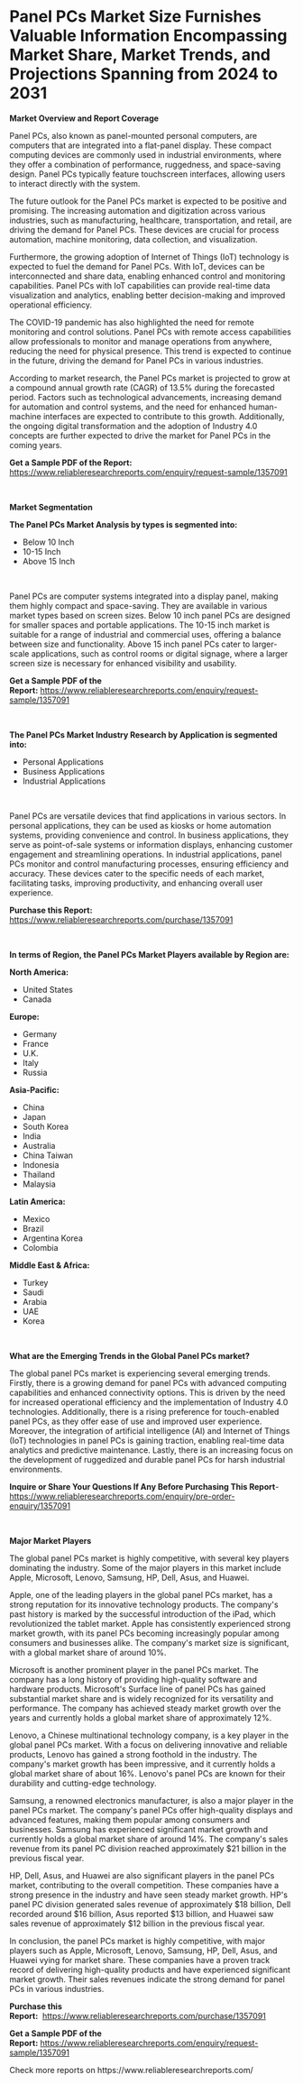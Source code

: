 <p><h1>Panel PCs Market Size Furnishes Valuable Information Encompassing Market Share, Market Trends, and Projections Spanning from 2024 to 2031</h1></p><p><strong>Market Overview and Report Coverage</strong></p>
<p><p>Panel PCs, also known as panel-mounted personal computers, are computers that are integrated into a flat-panel display. These compact computing devices are commonly used in industrial environments, where they offer a combination of performance, ruggedness, and space-saving design. Panel PCs typically feature touchscreen interfaces, allowing users to interact directly with the system.</p><p>The future outlook for the Panel PCs market is expected to be positive and promising. The increasing automation and digitization across various industries, such as manufacturing, healthcare, transportation, and retail, are driving the demand for Panel PCs. These devices are crucial for process automation, machine monitoring, data collection, and visualization.</p><p>Furthermore, the growing adoption of Internet of Things (IoT) technology is expected to fuel the demand for Panel PCs. With IoT, devices can be interconnected and share data, enabling enhanced control and monitoring capabilities. Panel PCs with IoT capabilities can provide real-time data visualization and analytics, enabling better decision-making and improved operational efficiency.</p><p>The COVID-19 pandemic has also highlighted the need for remote monitoring and control solutions. Panel PCs with remote access capabilities allow professionals to monitor and manage operations from anywhere, reducing the need for physical presence. This trend is expected to continue in the future, driving the demand for Panel PCs in various industries.</p><p>According to market research, the Panel PCs market is projected to grow at a compound annual growth rate (CAGR) of 13.5% during the forecasted period. Factors such as technological advancements, increasing demand for automation and control systems, and the need for enhanced human-machine interfaces are expected to contribute to this growth. Additionally, the ongoing digital transformation and the adoption of Industry 4.0 concepts are further expected to drive the market for Panel PCs in the coming years.</p></p>
<p><strong>Get a Sample PDF of the Report:</strong> <a href="https://www.reliableresearchreports.com/enquiry/request-sample/1357091">https://www.reliableresearchreports.com/enquiry/request-sample/1357091</a></p>
<p>&nbsp;</p>
<p><strong>Market Segmentation</strong></p>
<p><strong>The Panel PCs Market Analysis by types is segmented into:</strong></p>
<p><ul><li>Below 10 Inch</li><li>10-15 Inch</li><li>Above 15 Inch</li></ul></p>
<p>&nbsp;</p>
<p><p>Panel PCs are computer systems integrated into a display panel, making them highly compact and space-saving. They are available in various market types based on screen sizes. Below 10 inch panel PCs are designed for smaller spaces and portable applications. The 10-15 inch market is suitable for a range of industrial and commercial uses, offering a balance between size and functionality. Above 15 inch panel PCs cater to larger-scale applications, such as control rooms or digital signage, where a larger screen size is necessary for enhanced visibility and usability.</p></p>
<p><strong>Get a Sample PDF of the Report:</strong>&nbsp;<a href="https://www.reliableresearchreports.com/enquiry/request-sample/1357091">https://www.reliableresearchreports.com/enquiry/request-sample/1357091</a></p>
<p>&nbsp;</p>
<p><strong>The Panel PCs Market Industry Research by Application is segmented into:</strong></p>
<p><ul><li>Personal Applications</li><li>Business Applications</li><li>Industrial Applications</li></ul></p>
<p>&nbsp;</p>
<p><p>Panel PCs are versatile devices that find applications in various sectors. In personal applications, they can be used as kiosks or home automation systems, providing convenience and control. In business applications, they serve as point-of-sale systems or information displays, enhancing customer engagement and streamlining operations. In industrial applications, panel PCs monitor and control manufacturing processes, ensuring efficiency and accuracy. These devices cater to the specific needs of each market, facilitating tasks, improving productivity, and enhancing overall user experience.</p></p>
<p><strong>Purchase this Report:</strong>&nbsp; <a href="https://www.reliableresearchreports.com/purchase/1357091">https://www.reliableresearchreports.com/purchase/1357091</a></p>
<p>&nbsp;</p>
<p><strong>In terms of Region, the Panel PCs Market Players available by Region are:</strong></p>
<p>
    <p> <strong> North America: </strong>
        <ul>
            <li>United States</li>
            <li>Canada</li>
        </ul>
        </p> 
    <p> <strong> Europe: </strong>
        <ul>
            <li>Germany</li>
            <li>France</li>
            <li>U.K.</li>
            <li>Italy</li>
            <li>Russia</li>
        </ul>
        </p> 
    <p> <strong> Asia-Pacific: </strong>
        <ul>
            <li>China</li>
            <li>Japan</li>
            <li>South Korea</li>
            <li>India</li>
            <li>Australia</li>
            <li>China Taiwan</li>
            <li>Indonesia</li>
            <li>Thailand</li>
            <li>Malaysia</li>
        </ul>
        </p> 
    <p> <strong> Latin America: </strong>
        <ul>
            <li>Mexico</li>
            <li>Brazil</li>
            <li>Argentina Korea</li>
            <li>Colombia</li>
        </ul>
        </p> 
    <p> <strong> Middle East & Africa: </strong>
        <ul>
            <li>Turkey</li>
            <li>Saudi</li>
            <li>Arabia</li>
            <li>UAE</li>
            <li>Korea</li>
        </ul>
    </p>
    </p>
<p>&nbsp;</p>
<p><strong>What are the Emerging Trends in the Global Panel PCs market?</strong></p>
<p><p>The global panel PCs market is experiencing several emerging trends. Firstly, there is a growing demand for panel PCs with advanced computing capabilities and enhanced connectivity options. This is driven by the need for increased operational efficiency and the implementation of Industry 4.0 technologies. Additionally, there is a rising preference for touch-enabled panel PCs, as they offer ease of use and improved user experience. Moreover, the integration of artificial intelligence (AI) and Internet of Things (IoT) technologies in panel PCs is gaining traction, enabling real-time data analytics and predictive maintenance. Lastly, there is an increasing focus on the development of ruggedized and durable panel PCs for harsh industrial environments.</p></p>
<p><strong>Inquire or Share Your Questions If Any Before Purchasing This Report</strong>- <a href="https://www.reliableresearchreports.com/enquiry/pre-order-enquiry/1357091">https://www.reliableresearchreports.com/enquiry/pre-order-enquiry/1357091</a></p>
<p>&nbsp;</p>
<p><strong>Major Market Players</strong></p>
<p><p>The global panel PCs market is highly competitive, with several key players dominating the industry. Some of the major players in this market include Apple, Microsoft, Lenovo, Samsung, HP, Dell, Asus, and Huawei.</p><p>Apple, one of the leading players in the global panel PCs market, has a strong reputation for its innovative technology products. The company's past history is marked by the successful introduction of the iPad, which revolutionized the tablet market. Apple has consistently experienced strong market growth, with its panel PCs becoming increasingly popular among consumers and businesses alike. The company's market size is significant, with a global market share of around 10%.</p><p>Microsoft is another prominent player in the panel PCs market. The company has a long history of providing high-quality software and hardware products. Microsoft's Surface line of panel PCs has gained substantial market share and is widely recognized for its versatility and performance. The company has achieved steady market growth over the years and currently holds a global market share of approximately 12%.</p><p>Lenovo, a Chinese multinational technology company, is a key player in the global panel PCs market. With a focus on delivering innovative and reliable products, Lenovo has gained a strong foothold in the industry. The company's market growth has been impressive, and it currently holds a global market share of about 16%. Lenovo's panel PCs are known for their durability and cutting-edge technology.</p><p>Samsung, a renowned electronics manufacturer, is also a major player in the panel PCs market. The company's panel PCs offer high-quality displays and advanced features, making them popular among consumers and businesses. Samsung has experienced significant market growth and currently holds a global market share of around 14%. The company's sales revenue from its panel PC division reached approximately $21 billion in the previous fiscal year.</p><p>HP, Dell, Asus, and Huawei are also significant players in the panel PCs market, contributing to the overall competition. These companies have a strong presence in the industry and have seen steady market growth. HP's panel PC division generated sales revenue of approximately $18 billion, Dell recorded around $16 billion, Asus reported $13 billion, and Huawei saw sales revenue of approximately $12 billion in the previous fiscal year.</p><p>In conclusion, the panel PCs market is highly competitive, with major players such as Apple, Microsoft, Lenovo, Samsung, HP, Dell, Asus, and Huawei vying for market share. These companies have a proven track record of delivering high-quality products and have experienced significant market growth. Their sales revenues indicate the strong demand for panel PCs in various industries.</p></p>
<p><strong>Purchase this Report:</strong>&nbsp;&nbsp;<a href="https://www.reliableresearchreports.com/purchase/1357091">https://www.reliableresearchreports.com/purchase/1357091</a></p>
<p></p>
<p><strong>Get a Sample PDF of the Report:</strong>&nbsp;<a href="https://www.reliableresearchreports.com/enquiry/request-sample/1357091">https://www.reliableresearchreports.com/enquiry/request-sample/1357091</a></p>
<p>Check more reports on https://www.reliableresearchreports.com/</p>